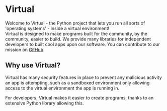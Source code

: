 # Virtual

Welcome to Virtual - the Python project that lets you run all sorts of 'operating systems' - inside a virtual environment!  
Virtual is designed to make programs built for the community, by the community, easier to build. We provide many libraries for independent developers to built cool apps upon our software. You can contribute to our mission on [GitHub](https://github.com/dylanopen/virtualpy).

## Why use Virtual?

Virtual has many security features in place to prevent any malicious activity an app is attempting, such as a sandboxed environment only allowing access to the virtual environment the app is running in.

For developers, Virtual makes it easier to create programs, thanks to an extensive Python library allowing this.
